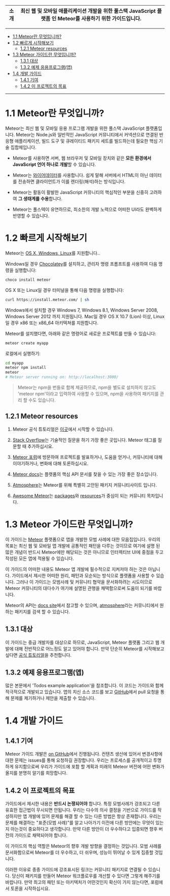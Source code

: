 |소개|최신 웹 및 모바일 애플리케이션 개발을 위한 풀스택 JavaScript 플랫폼 인 Meteor를 사용하기 위한 가이드입니다.|
|-|-|

***

- [1.1 Meteor란 무엇입니까?](#11-meteor란-무엇입니까)
- [1.2 빠르게 시작해보기](#12-빠르게-시작해보기)
  - [1.2.1 Meteor resources](#121-meteor-resources)
- [1.3 Meteor 가이드란 무엇입니까?](#13-meteor-가이드란-무엇입니까)
  - [1.3.1 대상](#131-대상)
  - [1.3.2 예제 응용프로그램(앱)](#132-예제-응용프로그램앱)
- [1.4 개발 가이드](#14-개발-가이드)
  - [1.4.1 기여](#141-기여)
  - [1.4.2 이 프로젝트의 목표](#142-이-프로젝트의-목표)

***

# 1.1 Meteor란 무엇입니까?

Meteor는 최신 웹 및 모바일 응용 프로그램 개발을 위한 풀스택 JavaScript 플랫폼입니다. Meteor는 Node.js와 일반적인 JavaScript 커뮤니티에서 커넥션으로 연결된 반응형 애플리케이션, 빌드 도구 및 큐레이티드 패키지 세트를 빌드하는데 필요한 핵심 기술 집합체입니다.

- Meteor를 사용하면 서버, 웹 브라우저 및 모바일 장치와 같은 **모든 환경에서 JavaScript 언어 하나로 개발**할 수 있습니다.

- Meteor는 [와이어데이터](https://en.wikipedia.org/wiki/Wire_data)를 사용합니다. 쉽게 말해 서버에서 HTML이 아닌 데이터를 전송하면 클라이언트가 이를 렌더링(해석)하는 방식입니다.

- Meteor는 활동이 활발한 JavaScript 커뮤니티의 핵심적인 부분을 신중히 고려하여 **그 생태계를 수용**합니다.

- Meteor는 풀스텍이 유연하므로, 최소한의 개발 노력으로 어떠한 UI라도 완벽하게 반영할 수 있습니다.

# 1.2 빠르게 시작해보기

Meteor는 [OS X, Windows, Linux](https://www.meteor.com/install)를 지원합니다..

Windows일 경우 [Chocolatey](https://chocolatey.org/)를 설치하고, 관리자 명령 프롬프트를 사용하여 다음 명령을 실행합니다:

```bash
choco install meteor
```

OS X 또는 Linux일 경우 터미널을 통해 다음 명령을 실행합니다:

```bash
curl https://install.meteor.com/ | sh
```

Windows에서 설치할 경우 Windows 7, Windows 8.1, Windows Server 2008, Windows Server 2012 까지 지원됩니다. Mac일 경우 OS X 10.7 (Lion) 이상, Linux일 경우 x86 또는 x86_64 아키텍쳐를 지원합니다.

Meteor를 설치했다면, 아래와 같은 명령어로 새로운 프로젝트를 만들 수 있습니다:

```bash
meteor create myapp
```

로컬에서 실행하기:

```bash
cd myapp
meteor npm install
meteor
# Meteor server running on: http://localhost:3000/
```

> Meteor는 npm을 번들로 함께 제공하므로, npm을 별도로 설치하지 않고도 'meteor npm'이라고 입력하여 사용할 수 있으며, npm을 사용하여 패키지를 관리 할 수도 있습니다.

## 1.2.1 Meteor resources

1. Meteor 공식 튜토리얼은 [이곳](https://www.meteor.com/tutorials/blaze/creating-an-app)에서 시작할 수 있습니다.

2. [Stack Overflow](http://stackoverflow.com/questions/tagged/meteor)는 기술적인 질문을 하기 가장 좋은 곳입니다. Meteor 태그를 질문할 때 추가하십시요.

3. [Meteor 포럼](https://forums.meteor.com)에 방문하여 프로젝트를 발표하거나, 도움을 얻거나, 커뮤니티에 대해 이야기하거나, 변화에 대해 토론하십시요.

4. [Meteor docs](https://docs.meteor.com)는 플랫폼의 핵심 API 문서를 찾을 수 있는 가장 좋은 장소입니다.

5. [Atmosphere](https://atmospherejs.com)는 Meteor를 위해 특별히 고안된 패키지 커뮤니티사이트 입니다.

6. [Awesome Meteor](https://github.com/Urigo/awesome-meteor)는 [packages](https://github.com/Urigo/awesome-meteor#getting-started)와 [resources](https://github.com/Urigo/awesome-meteor#resources)가 중심이 되는 커뮤니티 목차입니다.

# 1.3 Meteor 가이드란 무엇입니까?

이 가이드는 [Meteor](https://meteor.com) 플랫폼으로 앱을 개발한 모범 사례에 대한 모음집입니다.
우리의 목표는 최신 웹 및 모바일 앱 개발에 공통적인 패턴을 다루는 것이므로 여기에 설명 된 많은 개념이 반드시 Meteor에만 해당되는 것은 아니므로 인터렉티브 UI에 중점을 두고 작성된 모든 앱에 적용될 수 있습니다.

이 가이드의 어떠한 내용도 Meteor 앱 개발에 필수적으로 지켜저야 하는 것은 아닙니다. 가이드에서 제시한 어떠한 원리, 패턴과 모순되는 방식으로 플랫폼을 사용할 수 있습니다. 그러나 이 가이드는 모범사례 및 커뮤니티 협약을 문서화하려는 시도이므로 Meteor 커뮤니티의 대다수가 여기에 설명된 관행을 채택함으로써 도움이 되기를 바랍니다.

Meteor의 API는 [docs site](https://docs.meteor.com)에서 참고할 수 있으며, [atmosphere](https://atmospherejs.com)라는 커뮤니티에서 원하는 패키지를 검색 할 수 있습니다.

## 1.3.1 대상

이 가이드는 중급 개발자를 대상으로 하므로, JavaScript, Meteor 플랫폼 그리고 웹 개발에 대해 전반적으로 어느정도 알고 있어야 합니다.
만약 단순히 Meteor를 시작해보고 싶다면 [공식 튜토리얼](https://www.meteor.com/tutorials/blaze/creating-an-app)을 추천합니다.

## 1.3.2 예제 응용프로그램(앱)

많은 본문에서 'Todos example application'을 참조합니다.
이 코드는 가이드와 함께 적극적으로 개발되고 있습니다.
앱의 치신 소스 코드를 보고 [GitHub](https://github.com/meteor/todos)에서 pull 요청을 통해 문제를 제기하거나 제안을 제출할 수 있습니다.

# 1.4 개발 가이드

## 1.4.1 기여

Meteor 가이드 개발은 [on GitHub](https://github.com/meteor/guide)에서 진행됩니다.
컨텐츠 생산에 있어서 변경사항에 대한 문제는 issues를 통해 요청하길 권장합니다.
우리는 프로세스를 공개적이고 투명하게 유지함으로써 우리가 가이드에 포함 할 계획과 미래의 Meteor 버전에 어떤 변화가 올지를 분명히 알기를 희망합니다.

## 1.4.2 이 프로젝트의 목표

가이드에서 제시한 내용은 **반드시 논쟁되어야** 합니다.
특정 모범사례가 강조되고 다른 유효한 접근법이 무시되면 안됩니다.
우리는 다수의 의사 결정을 기반으로 가이드를 작성하지만 앱 개발에 있어 문제를 해결 할 수 있는 다른 방법은 항상 존재합니다.
우리는 문제를 해결하는 "표준(모범 사례)"를 알고 나아가기 이전에 다른 방안에는 무엇이 있는지 아는것이 중요하다고 생각합니다.
만약 다른 방안이 더 우수하다고 입증되면 향후 버전의 가이드로 채택되어야 합니다.

이 가이드의 핵심 역할은 Meteor의 향후 개발 방향을 결정하는 것입니다.
모범 사례를 문서화함으로써 Meteor를 더 우수하고, 더 쉬우며, 성능이 뛰어날 수 있게 집중할 것입니다.

이러한 이유로 종종 가이드에 강조표시된 링크는 커뮤니티 패키지로 연결될 수 있습니다. 당신이 패키지를 만들어 Meteor 워크플로우를 개선할 수 있다면 그렇게 해주기를 바랍니다. 만약 최고의 패턴 또는 아키텍처가 어떤것인지 확신이 가지 않는다면, 포럼에서 토론을 시작하십시요.
